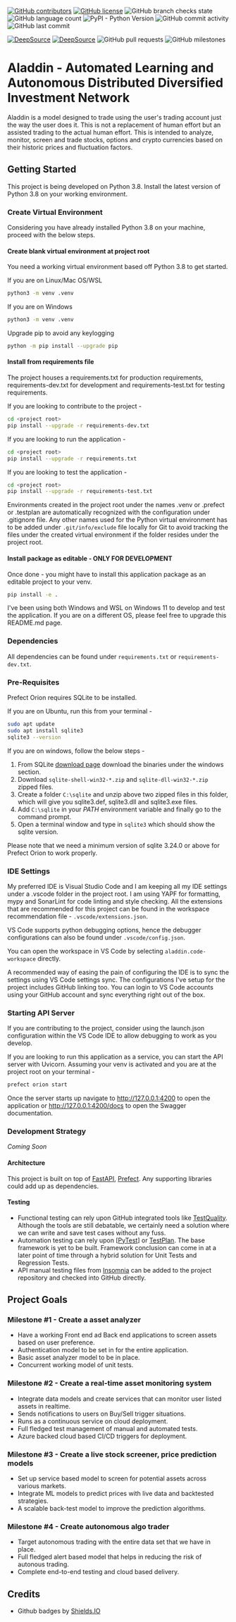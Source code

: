 [![GitHub contributors](https://img.shields.io/github/contributors/amruthvvkp/aladdin)](https://github.com/amruthvvkp/aladdin/graphs/contributors)
[![GitHub license](https://img.shields.io/github/license/amruthvvkp/aladdin)](https://github.com/amruthvvkp/aladdin/blob/master/LICENSE)
![GitHub branch checks state](https://img.shields.io/github/checks-status/amruthvvkp/aladdin/master)
![GitHub language count](https://img.shields.io/github/languages/count/amruthvvkp/aladdin)
![PyPI - Python Version](https://img.shields.io/pypi/pyversions/prefect)
![GitHub commit activity](https://img.shields.io/github/commit-activity/m/amruthvvkp/aladdin)
![GitHub last commit](https://img.shields.io/github/last-commit/amruthvvkp/aladdin)

[![DeepSource](https://deepsource.io/gh/amruthvvkp/aladdin.svg/?label=active+issues&show_trend=true&token=PdJ1ceHD-PbR2IuoxspR-iGx)](https://deepsource.io/gh/amruthvvkp/aladdin/?ref=repository-badge)
[![DeepSource](https://deepsource.io/gh/amruthvvkp/aladdin.svg/?label=resolved+issues&show_trend=true&token=PdJ1ceHD-PbR2IuoxspR-iGx)](https://deepsource.io/gh/amruthvvkp/aladdin/?ref=repository-badge)
![GitHub pull requests](https://img.shields.io/github/issues-pr/amruthvvkp/aladdin)
![GitHub milestones](https://img.shields.io/github/milestones/all/amruthvvkp/aladdin)

# Aladdin - Automated Learning and Autonomous Distributed Diversified Investment Network

Aladdin is a model designed to trade using the user's trading account just the way the user does it. This is not a replacement of human effort but an assisted trading to the actual human effort.
This is intended to analyze, monitor, screen and trade stocks, options and crypto currencies based on their historic prices and fluctuation factors.

## Getting Started

This project is being developed on Python 3.8. Install the latest version of Python 3.8 on your working environment.

### Create Virtual Environment
Considering you have already installed Python 3.8 on your machine, proceed with the below steps.

#### Create blank virtual environment at project root
You need a working virtual environment based off Python 3.8 to get started.

If you are on Linux/Mac OS/WSL
```bash
python3 -m venv .venv
```
If you are on Windows
```bash
python3 -m venv .venv
```

Upgrade pip to avoid any keylogging
```bash
python -m pip install --upgrade pip
```

#### Install from requirements file
The project houses a requirements.txt for production requirements, requirements-dev.txt for development and requirements-test.txt for testing requirements.

If you are looking to contribute to the project - 
```bash
cd <project root>
pip install --upgrade -r requirements-dev.txt
```

If you are looking to run the application - 
```bash
cd <project root>
pip install --upgrade -r requirements.txt
```

If you are looking to test the application - 
```bash
cd <project root>
pip install --upgrade -r requirements-test.txt
```

Environments created in the project root under the names .venv or .prefect or .testplan are automatically recognized with the configuration under .gitignore file. Any other names used for the Python virtual environment has to be added under ```.git/info/exclude``` file locally for Git to avoid tracking the files under the created virtual environment if the folder resides under the project root.

#### Install package as editable - ONLY FOR DEVELOPMENT
Once done - you might have to install this application package as an editable project to your venv.
```bash
pip install -e .
```

I've been using both Windows and WSL on Windows 11 to develop and test the application. If you are on a different OS, please feel free to upgrade this README.md page.

### Dependencies
All dependencies can be found under ```requirements.txt``` or ```requirements-dev.txt```.

### Pre-Requisites
Prefect Orion requires SQLite to be installed.

If you are on Ubuntu, run this from your terminal - 
```bash
sudo apt update
sudo apt install sqlite3
sqlite3 --version
```

If you are on windows, follow the below steps - 

1. From SQLite [download page](https://www.sqlite.org/download.html) download the binaries under the windows section.
2. Download ```sqlite-shell-win32-*.zip``` and ```sqlite-dll-win32-*.zip``` zipped files.
3. Create a folder ```C:\sqlite``` and unzip above two zipped files in this folder, which will give you sqlite3.def, sqlite3.dll and sqlite3.exe files.
4. Add ```C:\sqlite``` in your *PATH* environment variable and finally go to the command prompt.
5. Open a terminal window and type in ```sqlite3``` which should show the sqlite version.


Please note that we need a minimum version of sqlite 3.24.0 or above for Prefect Orion to work properly.


### IDE Settings
My preferred IDE is Visual Studio Code and I am keeping all my IDE settings under a .vscode folder in the project root. I am using YAPF for formatting, mypy and SonarLint for code linting and style checking. All the extensions that are recommended for this project can be found in the workspace recommendation file - ```.vscode/extensions.json```.

VS Code supports python debugging options, hence the debugger configurations can also be found under ```.vscode/config.json```.

You can open the workspace in VS Code by selecting ```aladdin.code-workspace``` directly.

A recommended way of easing the pain of configuring the IDE is to sync the settings using VS Code settings sync. The configurations I've setup for the project includes GitHub linking too. You can login to VS Code accounts using your GitHub account and sync everything right out of the box.

### Starting API Server
If you are contributing to the project, consider using the launch.json configuration within the VS Code IDE to allow debugging to work as you develop.

If you are looking to run this application as a service, you can start the API server with Uvicorn.
Assuming your venv is activated and you are at the project root on your terminal - 
```bash
prefect orion start 
```
Once the server starts up navigate to http://127.0.0.1:4200 to open the application or http://127.0.0.1:4200/docs to open the Swagger documentation.

### Development Strategy
*Coming Soon*

#### Architecture
This project is built on top of [FastAPI](https://fastapi.tiangolo.com/), [Prefect](https://www.prefect.io/). Any supporting libraries could add up as dependencies.

#### Testing
* Functional testing can rely upon GitHub integrated tools like [TestQuality](https://www.testquality.com/). Although the tools are still debatable, we certainly need a solution where we can write and save test cases without any fuss.
* Automation testing can rely upon [[PyTest](https://github.com/pytest-dev/pytest)] or [TestPlan](https://github.com/morganstanley/testplan). The base framework is yet to be built. Framework conclusion can come in at a later point of time through a hybrid solution for Unit Tests and Regression Tests.
* API manual testing files from [Insomnia](https://insomnia.rest/) can be added to the project repository and checked into GitHub directly.

## Project Goals

### Milestone #1 - Create a asset analyzer
* Have a working Front end ad Back end applications to screen assets based on user preference.
* Authentication model to be set in for the entire application.
* Basic asset analyzer model to be in place.
* Concurrent working model of unit tests.
### Milestone #2 - Create a real-time asset monitoring system
* Integrate data models and create services that can monitor user listed assets in realtime.
* Sends notifications to users on Buy/Sell trigger situations.
* Runs as a continuous service on cloud deployment.
* Full fledged test management of manual and automated tests.
* Azure backed cloud based CI/CD triggers for deployment.

### Milestone #3 - Create a live stock screener, price prediction models
* Set up service based model to screen for potential assets across various markets.
* Integrate ML models to predict prices with live data and backtested strategies.
* A scalable back-test model to improve the prediction algorithms.
  
### Milestone #4 - Create autonomous algo trader
* Target autonomous trading with the entire data set that we have in place.
* Full fledged alert based model that helps in reducing the risk of autonous trading.
* Complete end-to-end testing and cloud based delivery.


## Credits
* Github badges by [Shields.IO](https://shields.io/)
